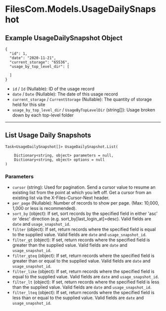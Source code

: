 # FilesCom.Models.UsageDailySnapshot

## Example UsageDailySnapshot Object

```
{
  "id": 1,
  "date": "2020-11-21",
  "current_storage": "65536",
  "usage_by_top_level_dir": [

  ]
}
```

* `id` / `Id`  (Nullable<Int64>): ID of the usage record
* `date` / `Date`  (Nullable<DateTime>): The date of this usage record
* `current_storage` / `CurrentStorage`  (Nullable<Int64>): The quantity of storage held for this site
* `usage_by_top_level_dir` / `UsageByTopLevelDir`  (string[]): Usage broken down by each top-level folder


---

## List Usage Daily Snapshots

```
Task<UsageDailySnapshot[]> UsageDailySnapshot.List(
    
    Dictionary<string, object> parameters = null,
    Dictionary<string, object> options = null
)
```

### Parameters

* `cursor` (string): Used for pagination.  Send a cursor value to resume an existing list from the point at which you left off.  Get a cursor from an existing list via the X-Files-Cursor-Next header.
* `per_page` (Nullable<Int64>): Number of records to show per page.  (Max: 10,000, 1,000 or less is recommended).
* `sort_by` (object): If set, sort records by the specified field in either 'asc' or 'desc' direction (e.g. sort_by[last_login_at]=desc). Valid fields are `date` and `usage_snapshot_id`.
* `filter` (object): If set, return records where the specified field is equal to the supplied value. Valid fields are `date` and `usage_snapshot_id`.
* `filter_gt` (object): If set, return records where the specified field is greater than the supplied value. Valid fields are `date` and `usage_snapshot_id`.
* `filter_gteq` (object): If set, return records where the specified field is greater than or equal to the supplied value. Valid fields are `date` and `usage_snapshot_id`.
* `filter_like` (object): If set, return records where the specified field is equal to the supplied value. Valid fields are `date` and `usage_snapshot_id`.
* `filter_lt` (object): If set, return records where the specified field is less than the supplied value. Valid fields are `date` and `usage_snapshot_id`.
* `filter_lteq` (object): If set, return records where the specified field is less than or equal to the supplied value. Valid fields are `date` and `usage_snapshot_id`.
